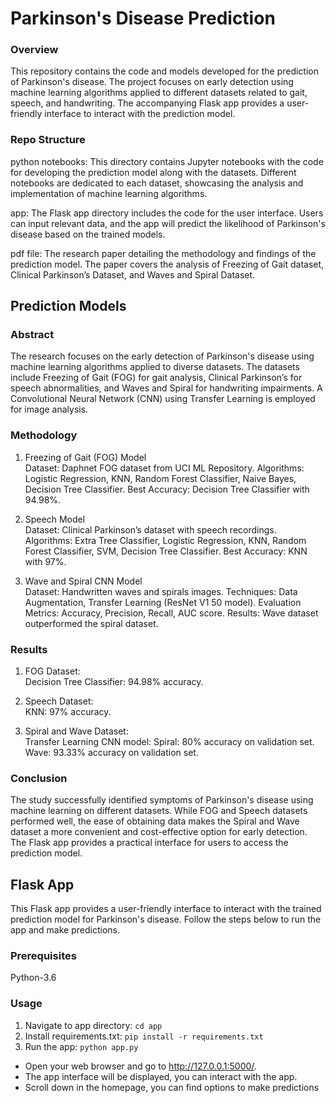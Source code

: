 # Parkinson's Disease Prediction

### Overview
This repository contains the code and models developed for the prediction of Parkinson's disease. The project focuses on early detection using machine learning algorithms applied to different datasets related to gait, speech, and handwriting. The accompanying Flask app provides a user-friendly interface to interact with the prediction model.

### Repo Structure

python notebooks: 
This directory contains Jupyter notebooks with the code for developing the prediction model along with the datasets. Different notebooks are dedicated to each dataset, showcasing the analysis and implementation of machine learning algorithms.

app: 
The Flask app directory includes the code for the user interface. Users can input relevant data, and the app will predict the likelihood of Parkinson's disease based on the trained models.

pdf file: 
The research paper detailing the methodology and findings of the prediction model. The paper covers the analysis of Freezing of Gait dataset, Clinical Parkinson’s Dataset, and Waves and Spiral Dataset.

## Prediction Models

### Abstract
The research focuses on the early detection of Parkinson's disease using machine learning algorithms applied to diverse datasets. The datasets include Freezing of Gait (FOG) for gait analysis, Clinical Parkinson’s for speech abnormalities, and Waves and Spiral for handwriting impairments. A Convolutional Neural Network (CNN) using Transfer Learning is employed for image analysis.

### Methodology

1. Freezing of Gait (FOG) Model <br>
Dataset: Daphnet FOG dataset from UCI ML Repository.
Algorithms: Logistic Regression, KNN, Random Forest Classifier, Naive Bayes, Decision Tree Classifier.
Best Accuracy: Decision Tree Classifier with 94.98%.

2. Speech Model <br>
Dataset: Clinical Parkinson’s dataset with speech recordings.
Algorithms: Extra Tree Classifier, Logistic Regression, KNN, Random Forest Classifier, SVM, Decision Tree Classifier.
Best Accuracy: KNN with 97%.

3. Wave and Spiral CNN Model <br>
Dataset: Handwritten waves and spirals images.
Techniques: Data Augmentation, Transfer Learning (ResNet V1 50 model).
Evaluation Metrics: Accuracy, Precision, Recall, AUC score.
Results: Wave dataset outperformed the spiral dataset.

### Results
1. FOG Dataset: <br>
Decision Tree Classifier: 94.98% accuracy.

2. Speech Dataset: <br>
KNN: 97% accuracy.

3. Spiral and Wave Dataset: <br>
Transfer Learning CNN model:
Spiral: 80% accuracy on validation set.
Wave: 93.33% accuracy on validation set.

### Conclusion
The study successfully identified symptoms of Parkinson's disease using machine learning on different datasets. While FOG and Speech datasets performed well, the ease of obtaining data makes the Spiral and Wave dataset a more convenient and cost-effective option for early detection. The Flask app provides a practical interface for users to access the prediction model.
 
## Flask App

This Flask app provides a user-friendly interface to interact with the trained prediction model for Parkinson's disease. Follow the steps below to run the app and make predictions.

### Prerequisites
Python-3.6

### Usage

1. Navigate to app directory:
 ```cd app```
2. Install requirements.txt:
 ```pip install -r requirements.txt```
3. Run the app:
   ```python app.py```

* Open your web browser and go to http://127.0.0.1:5000/.
* The app interface will be displayed, you can interact with the app.
* Scroll down in the homepage, you can find options to make predictions
